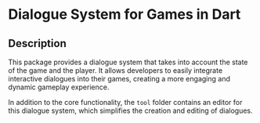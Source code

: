 # Dialogue System for Games in Dart

## Description

This package provides a dialogue system that takes into account the state of the game and the player. It allows developers to easily integrate interactive dialogues into their games, creating a more engaging and dynamic gameplay experience.

In addition to the core functionality, the `tool` folder contains an editor for this dialogue system, which simplifies the creation and editing of dialogues.